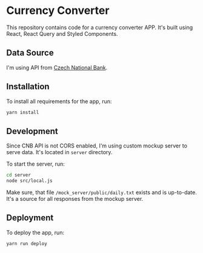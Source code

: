 # Currency Converter

This repository contains code for a currency converter APP. It's built using React, React Query and Styled Components.

## Data Source

I'm using API from [Czech National Bank](https://www.cnb.cz/en/faq/Format-of-the-foreign-exchange-market-rates/).

## Installation

To install all requirements for the app, run:

```bash
yarn install
```

## Development

Since CNB API is not CORS enabled, I'm using custom mockup server to serve data. It's located in `server`
directory.

To start the server, run:

```bash
cd server
node src/local.js
```

Make sure, that file `/mock_server/public/daily.txt` exists and is up-to-date. It's a source for all responses from
the mockup server.

## Deployment

To deploy the app, run:

```bash
yarn run deploy
```
